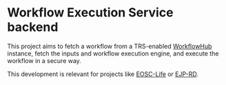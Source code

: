 # Workflow Execution Service backend

This project aims to fetch a workflow from a TRS-enabled [WorkflowHub](https://workflowhub.eu) instance,
fetch the inputs and workflow execution engine, and execute the workflow in a
secure way.

This development is relevant for projects like [EOSC-Life](https://www.eosc-life.eu/) or [EJP-RD](https://www.ejprarediseases.org/).
